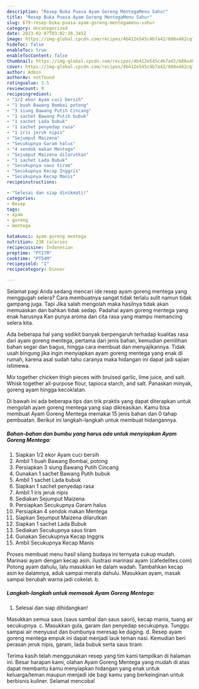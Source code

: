 ```yaml
---
description: "Resep Buka Puasa Ayam Goreng MentegaMenu Sahur"
title: "Resep Buka Puasa Ayam Goreng MentegaMenu Sahur"
slug: 679-resep-buka-puasa-ayam-goreng-mentegamenu-sahur
category: Uncategorized
date: 2023-02-07T03:02:38.345Z
image: https://img-global.cpcdn.com/recipes/4b412e545c4b7a42/680x482cq70/ayam-goreng-mentega-foto-resep-utama.jpg
hideToc: false
enableToc: true
enableTocContent: false
thumbnail: https://img-global.cpcdn.com/recipes/4b412e545c4b7a42/680x482cq70/ayam-goreng-mentega-foto-resep-utama.jpg
cover: https://img-global.cpcdn.com/recipes/4b412e545c4b7a42/680x482cq70/ayam-goreng-mentega-foto-resep-utama.jpg
author: Admin
authorAv: notfound
ratingvalue: 3.5
reviewcount: 9
recipeingredient:
- "1/2 ekor Ayam cuci bersih"
- "1 buah Bawang Bombai potong"
- "3 siung Bawang Putih Cincang"
- "1 sachet Bawang Putih bubuk"
- "1 sachet Lada bubuk"
- "1 sachet penyedap rasa"
- "1 iris jeruk nipis"
- "Sejumput Maizena"
- "Secukupnya Garam halus"
- "4 sendok makan Mentega"
- "Sejumput Maizena dilarutkan"
- "1 sachet Lada Bubuk"
- "Secukupnya saus tiram"
- "Secukupnya Kecap Inggris"
- "Secukupnya Kecap Manis"
recipeinstructions:

- "Selesai dan siap dinikmati!"
categories:
- Resep
tags:
- ayam
- goreng
- mentega

katakunci: ayam goreng mentega 
nutrition: 238 calories
recipecuisine: Indonesian
preptime: "PT27M"
cooktime: "PT54M"
recipeyield: "1"
recipecategory: Dinner

---
```



Selamat pagi Anda sedang mencari ide resep ayam goreng mentega yang menggugah selera? Cara membuatnya sangat tidak terlalu sulit namun tidak gampang juga. Tapi Jika salah mengolah maka hasilnya tidak akan memuaskan dan bahkan tidak sedap. Padahal ayam goreng mentega yang enak harusnya Kan punya aroma dan cita rasa yang mampu memancing selera kita.


Ada beberapa hal yang sedikit banyak berpengaruh terhadap kualitas rasa dari ayam goreng mentega, pertama dari jenis bahan, kemudian pemilihan bahan segar dan bagus, hingga cara membuat dan menyajikannya. Tidak usah bingung jika ingin menyiapkan ayam goreng mentega yang enak di rumah, karena asal sudah tahu caranya maka hidangan ini dapat jadi sajian istimewa.

Mix together chicken thigh pieces with bruised garlic, lime juice, and salt. Whisk together all-purpose flour, tapioca starch, and salt. Panaskan minyak, goreng ayam hingga kecoklatan.


Di bawah ini ada beberapa tips dan trik praktis yang dapat diterapkan untuk mengolah ayam goreng mentega yang siap dikreasikan. Kamu bisa membuat Ayam Goreng Mentega memakai 15 jenis bahan dan 0 tahap pembuatan. Berikut ini langkah-langkah untuk membuat hidangannya.

<!--inarticleads1-->

##### Bahan-bahan dan bumbu yang harus ada untuk menyiapkan Ayam Goreng Mentega:

1. Siapkan 1/2 ekor Ayam cuci bersih
1. Ambil 1 buah Bawang Bombai, potong
1. Persiapkan 3 siung Bawang Putih Cincang
1. Gunakan 1 sachet Bawang Putih bubuk
1. Ambil 1 sachet Lada bubuk
1. Siapkan 1 sachet penyedap rasa
1. Ambil 1 iris jeruk nipis
1. Sediakan Sejumput Maizena
1. Persiapkan Secukupnya Garam halus
1. Persiapkan 4 sendok makan Mentega
1. Siapkan Sejumput Maizena dilarutkan
1. Siapkan 1 sachet Lada Bubuk
1. Sediakan Secukupnya saus tiram
1. Gunakan Secukupnya Kecap Inggris
1. Ambil Secukupnya Kecap Manis


Proses membuat menu hasil silang budaya ini ternyata cukup mudah. Marinasi ayam dengan kecap asin. ilustrasi marinasi ayam (cafedelites.com) Potong ayam dahulu, lalu masukkan ke dalam wadah. Tambahkan kecap asin ke dalamnya, aduk sampai merata dahulu. Masukkan ayam, masak sampai berubah warna jadi cokelat. b. 

<!--inarticleads2-->

##### Langkah-langkah untuk memasak Ayam Goreng Mentega:


1. Selesai dan siap dihidangkan!

Masukkan semua saus (saus sambal dan saus saori), kecap manis, tuang air secukupnya. c. Masukkan gula, garam dan penyedap secukupnya. Tunggu sampai air menyusut dan bumbunya meresap ke daging. d. Resep ayam goreng mentega empuk ini dapat menjadi lauk teman nasi. Kemudian beri perasan jeruk nipis, garam, lada bubuk serta saus tiram. 

Terima kasih telah menggunakan resep yang tim kami tampilkan di halaman ini. Besar harapan kami, olahan Ayam Goreng Mentega yang mudah di atas dapat membantu kamu menyiapkan hidangan yang enak untuk keluarga/teman maupun menjadi ide bagi kamu yang berkeinginan untuk berbisnis kuliner. Selamat mencoba!
